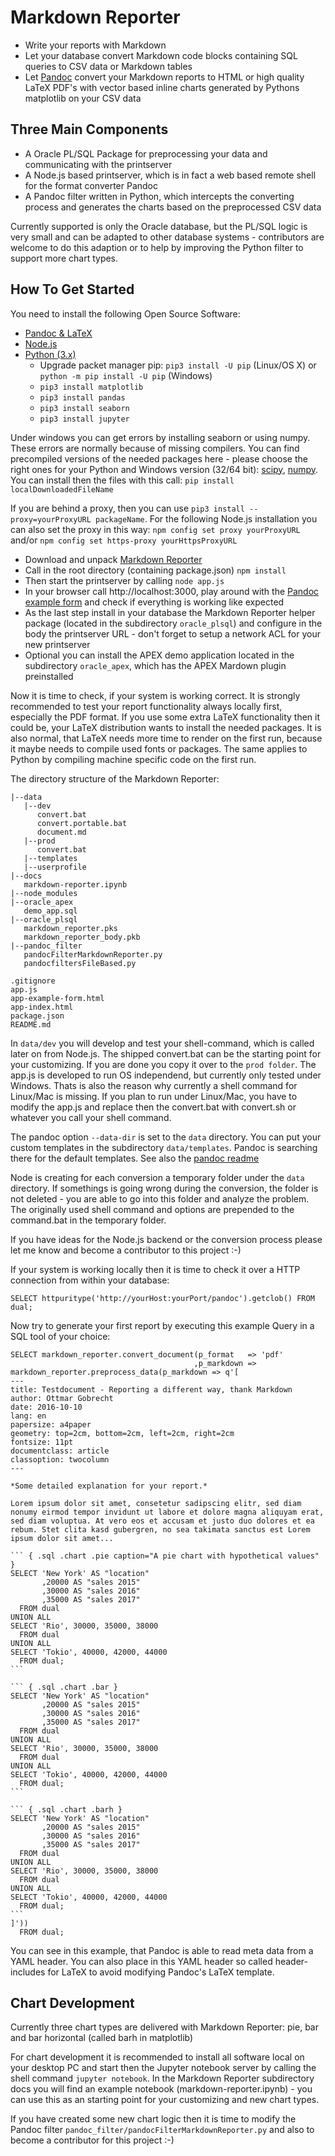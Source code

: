 # Markdown Reporter

- Write your reports with Markdown
- Let your database convert Markdown code blocks containing SQL queries to CSV data or Markdown tables
- Let [Pandoc](http://pandoc.org/) convert your Markdown reports to HTML or high quality LaTeX PDF's with vector based inline charts generated by Pythons matplotlib on your CSV data

## Three Main Components

- A Oracle PL/SQL Package for preprocessing your data and communicating with the printserver
- A Node.js based printserver, which is in fact a web based remote shell for the format converter Pandoc
- A Pandoc filter written in Python, which intercepts the converting process and generates the charts based on the preprocessed CSV data

Currently supported is only the Oracle database, but the PL/SQL logic is very small and can be adapted to other database systems - contributors are welcome to do this adaption or to help by improving the Python filter to support more chart types.

## How To Get Started

You need to install the following Open Source Software:

- [Pandoc & LaTeX](http://pandoc.org/installing.html)
- [Node.js](https://nodejs.org/en/download/)
- [Python (3.x)](https://www.python.org/downloads/)
    - Upgrade packet manager pip: `pip3 install -U pip` (Linux/OS X) or `python -m pip install -U pip` (Windows)
    - `pip3 install matplotlib`
    - `pip3 install pandas`
    - `pip3 install seaborn`
    - `pip3 install jupyter`

Under windows you can get errors by installing seaborn or using numpy. These errors are normally because of missing compilers. You can find precompiled versions of the needed packages here - please choose the right ones for your Python and Windows version (32/64 bit): [scipy](http://www.lfd.uci.edu/~gohlke/pythonlibs/#scipy), [numpy](http://www.lfd.uci.edu/~gohlke/pythonlibs/#numpy). You can install then the files with this call: `pip install localDownloadedFileName`

If you are behind a proxy, then you can use `pip3 install --proxy=yourProxyURL packageName`. For the following Node.js installation you can also set the proxy in this way: `npm config set proxy yourProxyURL` and/or `npm config set https-proxy yourHttpsProxyURL`

- Download and unpack [Markdown Reporter](https://github.com/ogobrecht/markdown-reporter/releases/latest)
- Call in the root directory (containing package.json) `npm install`
- Then start the printserver by calling `node app.js`
- In your browser call http://localhost:3000, play around with the [Pandoc example form](http://localhost:3000/pandoc/example-form) and check if everything is working like expected
- As the last step install in your database the Markdown Reporter helper package (located in the subdirectory `oracle_plsql`) and configure in the body the printserver URL - don't forget to setup a network ACL for your new printserver
- Optional you can install the APEX demo application located in the subdirectory `oracle_apex`, which has the APEX Mardown plugin preinstalled

Now it is time to check, if your system is working correct. It is strongly recommended to test your report functionality always locally first, especially the PDF format. If you use some extra LaTeX functionality then it could be, your LaTeX distribution wants to install the needed packages. It is also normal, that LaTeX needs more time to render on the first run, because it maybe needs to compile used fonts or packages. The same applies to Python by compiling machine specific code on the first run.

The directory structure of the Markdown Reporter:

```
|--data
   |--dev
      convert.bat
      convert.portable.bat
      document.md
   |--prod
      convert.bat
   |--templates
   |--userprofile
|--docs
   markdown-reporter.ipynb
|--node_modules
|--oracle_apex
   demo_app.sql
|--oracle_plsql
   markdown_reporter.pks
   markdown_reporter_body.pkb
|--pandoc_filter
   pandocFilterMarkdownReporter.py
   pandocfiltersFileBased.py

.gitignore
app.js
app-example-form.html
app-index.html
package.json
README.md
```

In `data/dev` you will develop and test your shell-command, which is called later on from Node.js. The shipped convert.bat can be the starting point for your customizing. If you are done you copy it over to the `prod folder`. The app.js is developed to run OS independend, but currently only tested under Windows. Thats is also the reason why currently a shell command for Linux/Mac is missing. If you plan to run under Linux/Mac, you have to modify the app.js and replace then the convert.bat with convert.sh or whatever you call your shell command.

The pandoc option `--data-dir` is set to the `data` directory. You can put your custom templates in the subdirectory `data/templates`. Pandoc is searching there for the default templates. See also the [pandoc readme](http://pandoc.org/README.html#general-options)

Node is creating for each conversion a temporary folder under the `data` directory. If somethings is going wrong during the conversion, the folder is not deleted - you are able to go into this folder and analyze the problem. The originally used shell command and options are prepended to the command.bat in the temporary folder.

If you have ideas for the Node.js backend or the conversion process please let me know and become a contributor to this project :-)

If your system is working locally then it is time to check it over a HTTP connection from within your database:

```
SELECT httpuritype('http://yourHost:yourPort/pandoc').getclob() FROM dual;
```

Now try to generate your first report by executing this example Query in a SQL tool of your choice:

    SELECT markdown_reporter.convert_document(p_format   => 'pdf'
                                             ,p_markdown => markdown_reporter.preprocess_data(p_markdown => q'[
    ---
    title: Testdocument - Reporting a different way, thank Markdown
    author: Ottmar Gobrecht
    date: 2016-10-10
    lang: en
    papersize: a4paper
    geometry: top=2cm, bottom=2cm, left=2cm, right=2cm
    fontsize: 11pt
    documentclass: article
    classoption: twocolumn
    ---

    *Some detailed explanation for your report.*

    Lorem ipsum dolor sit amet, consetetur sadipscing elitr, sed diam nonumy eirmod tempor invidunt ut labore et dolore magna aliquyam erat, sed diam voluptua. At vero eos et accusam et justo duo dolores et ea rebum. Stet clita kasd gubergren, no sea takimata sanctus est Lorem ipsum dolor sit amet...

    ``` { .sql .chart .pie caption="A pie chart with hypothetical values" }
    SELECT 'New York' AS "location"
           ,20000 AS "sales 2015"
           ,30000 AS "sales 2016"
           ,35000 AS "sales 2017"
      FROM dual
    UNION ALL
    SELECT 'Rio', 30000, 35000, 38000
      FROM dual
    UNION ALL
    SELECT 'Tokio', 40000, 42000, 44000
      FROM dual;
    ```

    ``` { .sql .chart .bar }
    SELECT 'New York' AS "location"
           ,20000 AS "sales 2015"
           ,30000 AS "sales 2016"
           ,35000 AS "sales 2017"
      FROM dual
    UNION ALL
    SELECT 'Rio', 30000, 35000, 38000
      FROM dual
    UNION ALL
    SELECT 'Tokio', 40000, 42000, 44000
      FROM dual;
    ```

    ``` { .sql .chart .barh }
    SELECT 'New York' AS "location"
           ,20000 AS "sales 2015"
           ,30000 AS "sales 2016"
           ,35000 AS "sales 2017"
      FROM dual
    UNION ALL
    SELECT 'Rio', 30000, 35000, 38000
      FROM dual
    UNION ALL
    SELECT 'Tokio', 40000, 42000, 44000
      FROM dual;
    ```
    ]'))
      FROM dual;

You can see in this example, that Pandoc is able to read meta data from a YAML header. You can also place in this YAML header so called header-includes for LaTeX to avoid modifying Pandoc's LaTeX template.

## Chart Development

Currently three chart types are delivered with Markdown Reporter: pie, bar and bar horizontal (called barh in matplotlib)

For chart development it is recommended to install all software local on your desktop PC and start then the Jupyter notebook server by calling the shell command `jupyter notebook`. In the Markdown Reporter subdirectory docs you will find an example notebook (markdown-reporter.ipynb) - you can use this as an starting point for your customizing and new chart types.

If you have created some new chart logic then it is time to modify the Pandoc filter `pandoc_filter/pandocFilterMarkdownReporter.py` and also to become a contributor for this project :-)
